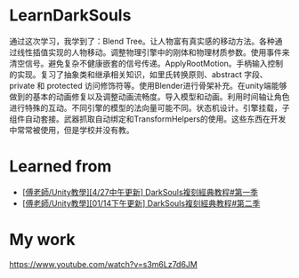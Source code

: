 # LearnDarkSouls

通过这次学习，我学到了：Blend Tree。让人物富有真实感的移动方法。各种通过线性插值实现的人物移动。调整物理引擎中的刚体和物理材质参数。使用事件来清空信号。避免复杂不健康嵌套的信号传递。ApplyRootMotion。手柄输入控制的实现。复习了抽象类和继承相关知识，如里氏转换原则、abstract 字段、private 和 protected 访问修饰符等。使用Blender进行骨架补充。在unity端能够做到的基本的动画修复以及调整动画流畅度。导入模型和动画。利用时间轴让角色进行特殊的互动。不同引擎的模型的法向量可能不同。状态机设计。引擎挂载，子组件自动套接。武器抓取自动绑定和TransformHelpers的使用。这些东西在开发中常常被使用，但是学校并没有教。


# Learned from 
- [[傅老師/Unity教學][4/27中午更新] DarkSouls複刻經典教程#第一季](https://www.bilibili.com/video/BV1gW411T7yb/?spm_id_from=333.999.0.0&vd_source=e2a457cdb38cfd013f8e361246fb5444)
- [[傅老師/Unity教學][01/14下午更新] DarkSouls複刻經典教程#第二季](https://www.bilibili.com/video/BV1qp411Z7qt/?spm_id_from=333.337.search-card.all.click&vd_source=e2a457cdb38cfd013f8e361246fb5444)

# My work
https://www.youtube.com/watch?v=s3m6Lz7d6JM
